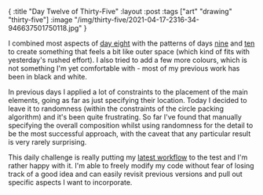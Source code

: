 {
:title "Day Twelve of Thirty-Five"
:layout :post
:tags ["art" "drawing" "thirty-five"]
:image "/img/thirty-five/2021-04-17-2316-34-946637501750118.jpg"
}

I combined most aspects of [day eight](/posts/2021-04-13-thirty-five-day-8/) with the patterns of days [nine](/posts/2021-04-14-thirty-five-day-9/) and [ten](/posts/2021-04-15-thirty-five-day-10/) to create something that feels a bit like outer space (which kind of fits with yesterday's rushed effort). I also tried to add a few more colours, which is not something I'm yet comfortable with - most of my previous work has been in black and white.

In previous days I applied a lot of constraints to the placement of the main elements, going as far as just specifying their location. Today I decided to leave it to randomness (within the constraints of the circle packing algorithm) and it's been quite frustrating. So far I've found that manually specifying the overall composition whilst using randomness for the detail to be the most successful approach, with the caveat that any particular result is very rarely surprising.

This daily challenge is really putting my [latest workflow](/posts/2021-03-27-quil-workflow/) to the test and I'm rather happy with it. I'm able to freely modify my code without fear of losing track of a good idea and can easily revisit previous versions and pull out specific aspects I want to incorporate.
